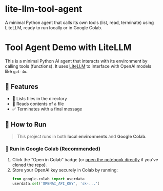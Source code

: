 # lite-llm-tool-agent
A minimal Python agent that calls its own tools (list, read, terminate) using LiteLLM, ready to run locally or in Google Colab.

# Tool Agent Demo with LiteLLM
This is a minimal Python AI agent that interacts with its environment by calling tools (functions). It uses [LiteLLM](https://github.com/BerriAI/litellm) to interface with OpenAI models like `gpt-4o`.

## 🔧 Features
- 📁 Lists files in the directory
- 📖 Reads contents of a file
- ✅ Terminates with a final message

## 🚀 How to Run
> This project runs in both **local environments** and **Google Colab**.

### 🚀 Run in Google Colab (Recommended)
1. Click the “Open in Colab” badge (or [open the notebook directly](#) if you’ve cloned the repo).
2. Store your OpenAI key securely in Colab by running:
   ```python
   from google.colab import userdata
   userdata.set('OPENAI_API_KEY', 'sk-...')

